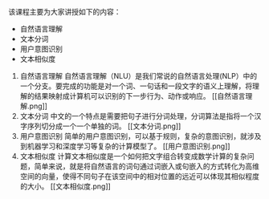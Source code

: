 该课程主要为大家讲授如下的内容：
- 自然语言理解
- 文本分词
- 用户意图识别
- 文本相似度





1. 自然语言理解
	自然语言理解（NLU）是我们常说的自然语言处理(NLP）中的一个分支。要完成的功能是对一个词、一句话和一段文字的语义上理解，将理解的结果映射成计算机可以识别的下一步行为、动作或响应。
	[[自然语言理解.png]] 
2. 文本分词
	中文的一个特点是需要把句子进行分词处理，分词算法是指将一个汉字序列切分成一个一个单独的词。
	[[文本分词.png]]
3. 用户意图识别
	简单的用户意图识别，可以基于规则，复杂的意图识别，就涉及到机器学习和深度学习等复杂的计算模型了。
	[[用户意图识别.png]]
4. 文本相似度
	计算文本相似度是一个如何把文字组合转变成数学计算的复杂问题，简单来说，就是将自然语言的词句通过词嵌入或句嵌入的方式转化为高维空间的向量，使得不同句子在该空间中的相对位置的远近可以体现其相似程度的大小。
	[[文本相似度.png]]